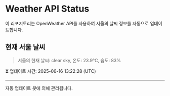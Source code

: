 
# Weather API Status

이 리포지토리는 OpenWeather API를 사용하여 서울의 날씨 정보를 자동으로 업데이트합니다.

## 현재 서울 날씨
> 서울의 현재 날씨: clear sky, 온도: 23.9°C, 습도: 83%

⏳ 업데이트 시간: 2025-06-16 13:22:28 (UTC)

---
자동 업데이트 봇에 의해 관리됩니다.
